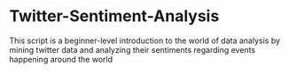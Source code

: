 # Twitter-Sentiment-Analysis
This script is a beginner-level introduction to the world of data analysis by mining twitter data and analyzing their sentiments regarding events happening around the world
